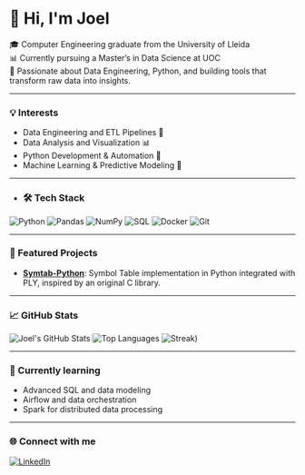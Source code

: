 # 👋 Hi, I'm Joel

🎓 Computer Engineering graduate from the University of Lleida  
📊 Currently pursuing a Master’s in Data Science at UOC  
🚀 Passionate about Data Engineering, Python, and building tools that transform raw data into insights.

---

### 💡 Interests
- Data Engineering and ETL Pipelines 🚀
- Data Analysis and Visualization 📊
- Python Development & Automation 🐍
- Machine Learning & Predictive Modeling 🤖

---

- ### 🛠️ Tech Stack
![Python](https://img.shields.io/badge/Python-3776AB?logo=python&logoColor=white)
![Pandas](https://img.shields.io/badge/Pandas-150458?logo=pandas&logoColor=white)
![NumPy](https://img.shields.io/badge/NumPy-013243?logo=numpy&logoColor=white)
![SQL](https://img.shields.io/badge/SQL-336791?logo=postgresql&logoColor=white)
![Docker](https://img.shields.io/badge/Docker-2496ED?logo=docker&logoColor=white)
![Git](https://img.shields.io/badge/Git-F05032?logo=git&logoColor=white)

---

### 📂 Featured Projects
- [**Symtab-Python**](https://github.com/joelblanc14/Symtab): Symbol Table implementation in Python integrated with PLY, inspired by an original C library.

---

### 📈 GitHub Stats
![Joel's GitHub Stats](https://github-readme-stats.vercel.app/api?username=joelblanc14&show_icons=true&theme=radical)
![Top Languages](https://github-readme-stats.vercel.app/api/top-langs/?username=joelblanc14&layout=compact&theme=radical)
![Streak](https://github-readme-streak-stats.herokuapp.com/?user=joelblanc14&theme=tokyonight))

---

### 🧠 Currently learning
- Advanced SQL and data modeling  
- Airflow and data orchestration  
- Spark for distributed data processing

---

### 🌐 Connect with me
[![LinkedIn](https://img.shields.io/badge/LinkedIn-blue?logo=linkedin&logoColor=white)](https://www.linkedin.com/in/joel-blanc-iniesta-7b66a3273/)
